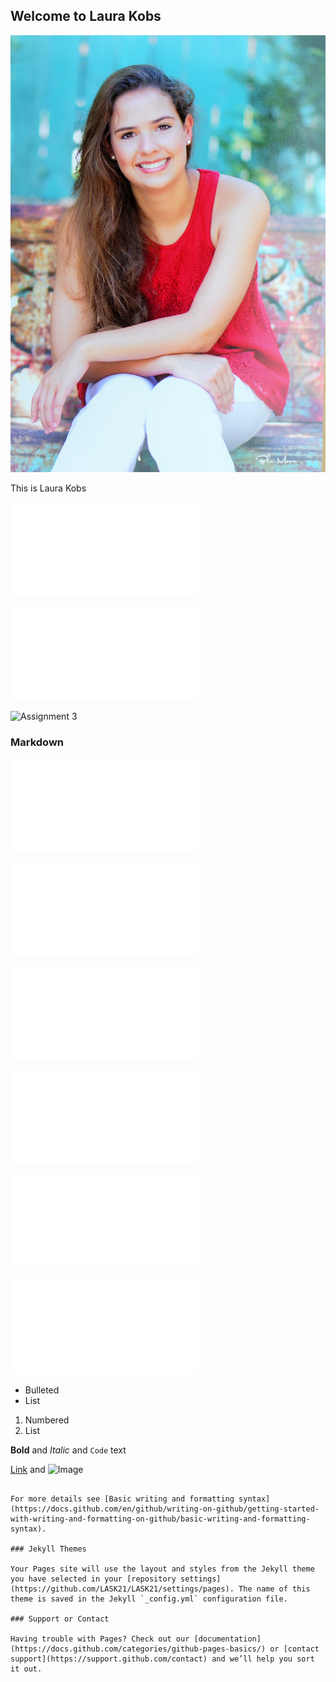 ## Welcome to Laura Kobs

![IMG_0515.JPG](https://github.com/LASK21/LASK21/blob/aefe23c5d84036dcd953fc47698c6bed3b356868/IMG_0515.JPG)

This is Laura Kobs

![Assignment 1](file:///C:/Users/merry/Documents/Assignment%20Reading%201.htm)

![Assignment 2](file:///C:/Users/merry/Documents/Assignment%202.htm)

![Assignment 3]()

### Markdown

![Lab 0](file:///C:/Users/merry/Documents/LAB1.html)

![Lab 1](file:///C:/Users/merry/Documents/LAB1.html)

![Lab 2](file:///C:/Users/merry/Documents/LAB2.html)

![Lab 3](file:///C:/Users/merry/Documents/Lab3.html)

![Lab 4](file:///C:/Users/merry/Documents/Lab4.html)

![Lab 5](file:///C:/Users/merry/Documents/Lab5.html)

- Bulleted
- List

1. Numbered
2. List

**Bold** and _Italic_ and `Code` text

[Link](url) and ![Image](src)
```

For more details see [Basic writing and formatting syntax](https://docs.github.com/en/github/writing-on-github/getting-started-with-writing-and-formatting-on-github/basic-writing-and-formatting-syntax).

### Jekyll Themes

Your Pages site will use the layout and styles from the Jekyll theme you have selected in your [repository settings](https://github.com/LASK21/LASK21/settings/pages). The name of this theme is saved in the Jekyll `_config.yml` configuration file.

### Support or Contact

Having trouble with Pages? Check out our [documentation](https://docs.github.com/categories/github-pages-basics/) or [contact support](https://support.github.com/contact) and we’ll help you sort it out.
